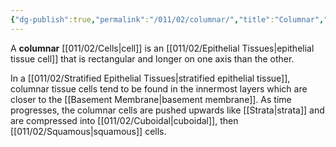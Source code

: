 ```yaml
---
{"dg-publish":true,"permalink":"/011/02/columnar/","title":"Columnar","tags":["BIOL422"],"noteIcon":"1","created":"2024-09-26T13:45:04.077-07:00","updated":"2024-09-26T15:16:57.334-07:00"}
---
```


A **columnar** [[011/02/Cells\|cell]] is an [[011/02/Epithelial Tissues\|epithelial tissue cell]] that is rectangular and longer on one axis than the other.

In a [[011/02/Stratified Epithelial Tissues\|stratified epithelial tissue]], columnar tissue cells tend to be found in the innermost layers which are closer to the [[Basement Membrane\|basement membrane]]. As time progresses, the columnar cells are pushed upwards like [[Strata\|strata]] and are compressed into [[011/02/Cuboidal\|cuboidal]], then [[011/02/Squamous\|squamous]] cells.